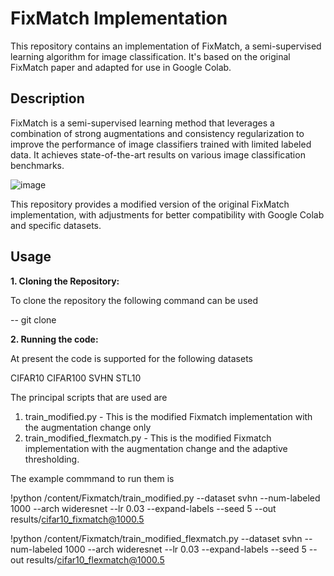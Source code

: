 # FixMatch Implementation

This repository contains an implementation of FixMatch, a semi-supervised learning algorithm for image classification. It's based on the original FixMatch paper and adapted for use in Google Colab.

## Description

FixMatch is a semi-supervised learning method that leverages a combination of strong augmentations and consistency regularization to improve the performance of image classifiers trained with limited labeled data. It achieves state-of-the-art results on various image classification benchmarks.


![image](https://github.com/user-attachments/assets/d3ada4d8-e846-4e47-9abc-8793510d196b)


This repository provides a modified version of the original FixMatch implementation, with adjustments for better compatibility with Google Colab and specific datasets.

## Usage

**1. Cloning the Repository:**

To clone the repository the following command can be used

-- git clone <path of the repository>


**2. Running the code:**

At present the code is supported for the following datasets

CIFAR10
CIFAR100
SVHN
STL10

The principal scripts that are used are

1. train_modified.py - This is the modified Fixmatch implementation with the augmentation change only
2. train_modified_flexmatch.py - This is the  modified Fixmatch implementation with the augmentation change and the adaptive thresholding.

The example commmand to run them is 

!python /content/Fixmatch/train_modified.py --dataset svhn --num-labeled 1000 --arch wideresnet --lr 0.03 --expand-labels --seed 5 --out results/cifar10_fixmatch@1000.5

!python /content/Fixmatch/train_modified_flexmatch.py --dataset svhn --num-labeled 1000 --arch wideresnet --lr 0.03 --expand-labels --seed 5 --out results/cifar10_flexmatch@1000.5


